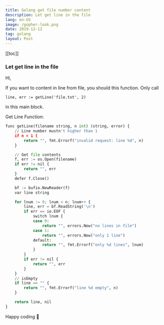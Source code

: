 ```yaml
---
title: Golang get file number content
description: Let get line in the file
lang: en-US
image: /gopher-look.png
date: 2019-12-12
tag: golang
layout: Post
---
```


[[toc]]

###  Let get line in the file

Hi,

If you want to content in line from file, you should this function. Only call

```line, err := getLine('file.txt', 2)```

in this main block.

Get Line Function:

```python
func getLine(filename string, n int) (string, error) {
    // Line number mustn't higher than 1
	if n < 1 {
		return "", fmt.Errorf("invalid request: line %d", n)
	}

    // Get file contents
	f, err := os.Open(filename)
	if err != nil {
		return "", err
	}
	defer f.Close()

	bf := bufio.NewReader(f)
	var line string

    for lnum := 0; lnum < n; lnum++ {
		line, err = bf.ReadString('\n')
		if err == io.EOF {
			switch lnum {
			case 0:
				return "", errors.New("no lines in file")
			case 1:
				return "", errors.New("only 1 line")
			default:
				return "", fmt.Errorf("only %d lines", lnum)
			}
		}
		if err != nil {
			return "", err
		}
	}
    // isEmpty
	if line == "" {
		return "", fmt.Errorf("line %d empty", n)
	}

	return line, nil
}
```

Happy coding :elephant:
